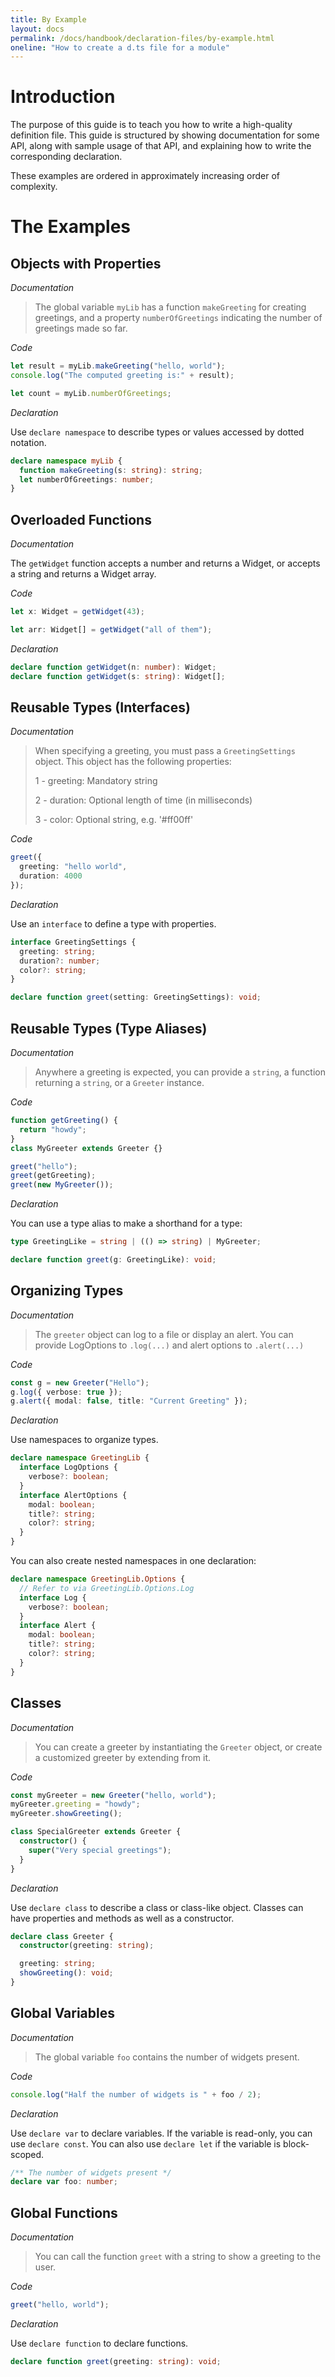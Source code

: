```yaml
---
title: By Example
layout: docs
permalink: /docs/handbook/declaration-files/by-example.html
oneline: "How to create a d.ts file for a module"
---
```


# Introduction

The purpose of this guide is to teach you how to write a high-quality definition file.
This guide is structured by showing documentation for some API, along with sample usage of that API,
and explaining how to write the corresponding declaration.

These examples are ordered in approximately increasing order of complexity.

# The Examples



## Objects with Properties

_Documentation_

> The global variable `myLib` has a function `makeGreeting` for creating greetings,
> and a property `numberOfGreetings` indicating the number of greetings made so far.

_Code_

```ts
let result = myLib.makeGreeting("hello, world");
console.log("The computed greeting is:" + result);

let count = myLib.numberOfGreetings;
```

_Declaration_

Use `declare namespace` to describe types or values accessed by dotted notation.

```ts
declare namespace myLib {
  function makeGreeting(s: string): string;
  let numberOfGreetings: number;
}
```

## Overloaded Functions

_Documentation_

The `getWidget` function accepts a number and returns a Widget, or accepts a string and returns a Widget array.

_Code_

```ts
let x: Widget = getWidget(43);

let arr: Widget[] = getWidget("all of them");
```

_Declaration_

```ts
declare function getWidget(n: number): Widget;
declare function getWidget(s: string): Widget[];
```

## Reusable Types (Interfaces)

_Documentation_

> When specifying a greeting, you must pass a `GreetingSettings` object.
> This object has the following properties:
>
> 1 - greeting: Mandatory string
>
> 2 - duration: Optional length of time (in milliseconds)
>
> 3 - color: Optional string, e.g. '#ff00ff'

_Code_

```ts
greet({
  greeting: "hello world",
  duration: 4000
});
```

_Declaration_

Use an `interface` to define a type with properties.

```ts
interface GreetingSettings {
  greeting: string;
  duration?: number;
  color?: string;
}

declare function greet(setting: GreetingSettings): void;
```

## Reusable Types (Type Aliases)

_Documentation_

> Anywhere a greeting is expected, you can provide a `string`, a function returning a `string`, or a `Greeter` instance.

_Code_

```ts
function getGreeting() {
  return "howdy";
}
class MyGreeter extends Greeter {}

greet("hello");
greet(getGreeting);
greet(new MyGreeter());
```

_Declaration_

You can use a type alias to make a shorthand for a type:

```ts
type GreetingLike = string | (() => string) | MyGreeter;

declare function greet(g: GreetingLike): void;
```

## Organizing Types

_Documentation_

> The `greeter` object can log to a file or display an alert.
> You can provide LogOptions to `.log(...)` and alert options to `.alert(...)`

_Code_

```ts
const g = new Greeter("Hello");
g.log({ verbose: true });
g.alert({ modal: false, title: "Current Greeting" });
```

_Declaration_

Use namespaces to organize types.

```ts
declare namespace GreetingLib {
  interface LogOptions {
    verbose?: boolean;
  }
  interface AlertOptions {
    modal: boolean;
    title?: string;
    color?: string;
  }
}
```

You can also create nested namespaces in one declaration:

```ts
declare namespace GreetingLib.Options {
  // Refer to via GreetingLib.Options.Log
  interface Log {
    verbose?: boolean;
  }
  interface Alert {
    modal: boolean;
    title?: string;
    color?: string;
  }
}
```

## Classes

_Documentation_

> You can create a greeter by instantiating the `Greeter` object, or create a customized greeter by extending from it.

_Code_

```ts
const myGreeter = new Greeter("hello, world");
myGreeter.greeting = "howdy";
myGreeter.showGreeting();

class SpecialGreeter extends Greeter {
  constructor() {
    super("Very special greetings");
  }
}
```

_Declaration_

Use `declare class` to describe a class or class-like object.
Classes can have properties and methods as well as a constructor.

```ts
declare class Greeter {
  constructor(greeting: string);

  greeting: string;
  showGreeting(): void;
}
```

## Global Variables

_Documentation_

> The global variable `foo` contains the number of widgets present.

_Code_

```ts
console.log("Half the number of widgets is " + foo / 2);
```

_Declaration_

Use `declare var` to declare variables.
If the variable is read-only, you can use `declare const`.
You can also use `declare let` if the variable is block-scoped.

```ts
/** The number of widgets present */
declare var foo: number;
```

## Global Functions

_Documentation_

> You can call the function `greet` with a string to show a greeting to the user.

_Code_

```ts
greet("hello, world");
```

_Declaration_

Use `declare function` to declare functions.

```ts
declare function greet(greeting: string): void;
```



<!-- Template

##

*Documentation*
>

*Code*

```ts

```

*Declaration*

```ts

```

-->
